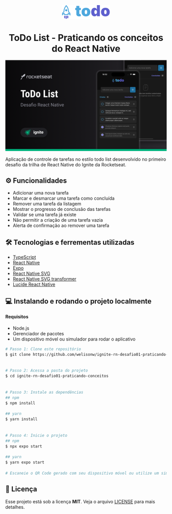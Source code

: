 <p align='center'>
  <img alt="Icon logo" src="./assets/icon-logo.svg" width="150px" />
</p>

<h1 align='center'>
  ToDo List - Praticando os conceitos do React Native
</h1>

![image](./assets/preview.png)

Aplicação de controle de tarefas no estilo todo list desenvolvido no primeiro desafio da trilha de React Native do Ignite da Rocketseat.

## ⚙️ Funcionalidades
- Adicionar uma nova tarefa
- Marcar e desmarcar uma tarefa como concluída
- Remover uma tarefa da listagem
- Mostrar o progresso de conclusão das tarefas
- Validar se uma tarefa já existe
- Não permitir a criação de uma tarefa vazia
- Alerta de confirmação ao remover uma tarefa

## 🛠️ Tecnologias e ferrementas utilizadas

- [TypeScript](https://www.typescriptlang.org/)
- [React Native](https://reactnative.dev/)
- [Expo](https://expo.dev/)
- [React Native SVG](https://github.com/software-mansion/react-native-svg)
- [React Native SVG transformer](https://github.com/kristerkari/react-native-svg-transformer)
- [Lucide React Native](https://lucide.dev/)

## 💻 Instalando e rodando o projeto localmente
#### Requisitos
- Node.js
- Gerenciador de pacotes
- Um dispositivo móvel ou simulador para rodar o aplicativo

```bash
# Passo 1: Clone este repositório
$ git clone https://github.com/welisonw/ignite-rn-desafio01-praticando-conceitos.git


# Passo 2: Acessa a pasta do projeto
$ cd ignite-rn-desafio01-praticando-conceitos


# Passo 3: Instale as dependências
## npm
$ npm install

## yarn
$ yarn install


# Passo 4: Inicie o projeto
## npm
$ npx expo start

## yarn
$ yarn expo start

# Escaneie o QR Code gerado com seu dispositivo móvel ou utilize um simulador para rodar o aplicativo.
```

## 📝 Licença
Esse projeto está sob a licença **MIT**. Veja o arquivo [LICENSE](LICENSE) para mais detalhes.
